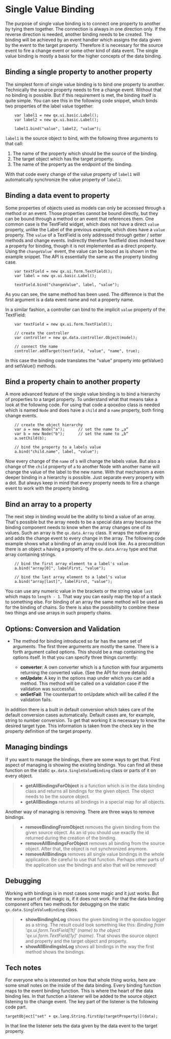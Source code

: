 # Single Value Binding

The purpose of single value binding is to connect one property to
another by tying them together. The connection is always in one
direction only. If the reverse direction is needed, another binding
needs to be created. The binding will be achieved by an event handler
which assigns the data given by the event to the target property.
Therefore it is necessary for the source event to fire a change event or
some other kind of data event. The single value binding is mostly a
basis for the higher concepts of the data binding.

## Binding a single property to another property

The simplest form of single value binding is to bind one property to
another. Technically the source property needs to fire a change event.
Without that no binding is possible. But if this requirement is met, the
binding itself is quite simple. You can see this in the following code
snippet, which binds two properties of the label value together:

```
    var label1 = new qx.ui.basic.Label();
    var label2 = new qx.ui.basic.Label();
    
    label1.bind("value", label2, "value");
```

`label1` is the source object to bind, with the following three
arguments to that call:

1.  The name of the property which should be the source of the binding.
2.  The target object which has the target property.
3.  The name of the property as the endpoint of the binding.

With that code every change of the value property of `label1` will
automatically synchronize the value property of `label2`.

## Binding a data event to property

Some properties of objects used as models can only be accessed through a
method or an event. Those properties cannot be bound directly, but they
can be bound through a method or an event that references them. One
common case is the TextField widget, which does not have a direct
`value` property, unlike the Label of the previous example, which does
have a `value` property. The `value` of a TextField is only addressed
through getter / setter methods and change events. Indirectly therefore
Textfield does indeed have a property for binding, though it is not
implemented as a direct property. Using the `changeValue`\` event, the
value can be bound as is shown in the example snippet. The API is
essentially the same as the property binding case.

```
    var textField = new qx.ui.form.TextField();
    var label = new qx.ui.basic.Label();
    
    textField.bind("changeValue", label, "value");
```

As you can see, the same method has been used. The difference is that
the first argument is a data event name and not a property name.

In a similar fashion, a controller can bind to the implicit `value`
property of the TextField:

```
    var textField = new qx.ui.form.TextField();
    
    // create the controller
    var controller = new qx.data.controller.Object(model);
    
    // connect the name
    controller.addTarget(textfield, "value", "name", true);
```

In this case the binding code translates the "value" property into
getValue() and setValue() methods.

## Bind a property chain to another property

A more advanced feature of the single value binding is to bind a
hierarchy of properties to a target property. To understand what that
means take a look at the following code. For using that code a qooxdoo
class is needed which is named `Node` and does have a `child` and a
`name` property, both firing change events.

```
    // create the object hierarchy
    var a = new Node("a");      // set the name to „a“
    var b = new Node("b");      // set the name to „b“
    a.setChild(b);
    
    // bind the property to a labels value
    a.bind("child.name", label, "value");
```

Now every change of the `name` of `b` will change the labels value. But
also a change of the `child` property of `a` to another Node with
another name will change the value of the label to the new name. With
that mechanism a even deeper binding in a hierarchy is possible. Just
separate every property with a dot. But always keep in mind that every
property needs to fire a change event to work with the property binding.

## Bind an array to a property

The next step in binding would be the ability to bind a value of an
array. That's possible but the array needs to be a special data array
because the binding component needs to know when the array changes one
of its values. Such an array is the `qx.data.Array` class. It wraps the
native array and adds the change event to every change in the array. The
following code example shows what a binding of an array could look like.
As a precondition there is an object `a` having a property of the
`qx.data.Array` type and that array containing strings.

```
    // bind the first array element to a label's value
    a.bind("array[0]", labelFirst, "value");
    
    // bind the last array element to a label's value
    a.bind("array[last]", labelFirst, "value");
```

You can use any numeric value in the brackets or the string value `last`
which maps to `length - 1`. That way you can easily map the top of a
stack to something else. For binding of an array the same method will be
used as for the binding of chains. So there is also the possibility to
combine these two things and use arrays in such property chains.

## Options: Conversion and Validation

  - The method for binding introduced so far has the same set of
    arguments. The first three arguments are mostly the same. There is a
    forth argument called options. This should be a map containing the
    options itself. In that you can specify three things currently:
    
      - **converter**: A own converter which is a function with four
        arguments returning the converted value. (See the API for more
        details)
      - **onUpdate**: A key in the options map under which you can add a
        method. This method will be called on a validation case if the
        validation was successful.
      - **onSetFail**: The counterpart to onUpdate which will be called
        if the validation fails.

In addition there is a built in default conversion which takes care of
the default conversion cases automatically. Default cases are, for
example, string to number conversion. To get that working it is
necessary to know the desired target type. This information is taken
from the check key in the property definition of the target property.

## Managing bindings

If you want to manage the bindings, there are some ways to get that.
First aspect of managing is showing the existing bindings. You can find
all these function on the static `qx.data.SingleValueBinding` class or
parts of it on every object.

>   - **getAllBindingsForObject** is a function which is in the data
>     binding class and returns all bindings for the given object. The
>     object needs to be the source object.
>   - **getAllBindings** returns all bindings in a special map for all
>     objects.

Another way of managing is removing. There are three ways to remove
bindings.

>   - **removeBindingFromObject** removes the given binding from the
>     given source object. As an id you should use exactly the id
>     returned during the creation of the binding.
>   - **removeAllBindingsForObject** removes all binding from the source
>     object. After that, the object is not synchronized anymore.
>   - **removeAllBindings** removes all single value bindings in the
>     whole application. Be careful to use that function. Perhaps other
>     parts of the application use the bindings and also that will be
>     removed\!

## Debugging

Working with bindings is in most cases some magic and it just works. But
the worse part of that magic is, if it does not work. For that the data
binding component offers two methods for debugging on the static
`qx.data.SingleValueBinding` class.

>   - **showBindingInLog** shows the given binding in the qooxdoo logger
>     as a string. The result could look something like this: *Binding
>     from 'qx.ui.form.TextField\[1t\]' (name) to the object
>     'qx.ui.form.TextField\[1y\]' (name).* That shows the source object
>     and property and the target object and property.
>   - **showAllBindingsInLog** shows all bindings in the way the first
>     method shows the bindings.

## Tech notes

For everyone who is interested on how that whole thing works, here are
some small notes on the inside of the data binding. Every binding
function maps to the event binding function. This is where the heart of
the data binding lies. In that function a listener will be added to the
source object listening to the change event. The key part of the
listener is the following code part.

``` 
targetObject["set" + qx.lang.String.firstUp(targetProperty)](data);            
```

In that line the listener sets the data given by the data event to the
target property.
